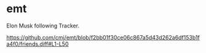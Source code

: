# emt
Elon Musk following Tracker.

https://github.com/cmj/emt/blob/f2bb01f30ce06c867a5d43d262a6df153b1fa4f0/friends.diff#L1-L50
